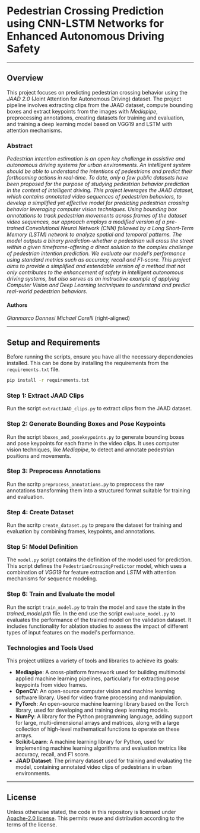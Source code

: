 # Pedestrian Crossing Prediction using CNN-LSTM Networks for Enhanced Autonomous Driving Safety
---
## Overview
This project focuses on predicting pedestrian crossing behavior using the *JAAD 2.0* (Joint Attention for Autonomous Driving) dataset. The project pipeline involves extracting clips from the JAAD dataset, compute bounding boxes and extract keypoints from the images with *Mediapipe*, preprocessing annotations, creating datasets for training and evaluation, and training a deep learning model based on VGG19 and LSTM with attention mechanisms.

### Abstract
*Pedestrian intention estimation is an open key challenge in assistive and autonomous driving systems for urban environments. An intelligent system should be able to understand the intentions of pedestrians and predict their forthcoming actions in real-time. To date, only a few public datasets have been proposed for the purpose of studying pedestrian behavior prediction in the context of intelligent driving. This project leverages the JAAD dataset, which contains annotated video sequences of pedestrian behaviors, to develop a simplified yet effective model for predicting pedestrian crossing behavior leveraging computer vision techniques. Using bounding box annotations to track pedestrian movements across frames of the dataset video sequences, our approach employs a modified version of a pre-trained Convolutional Neural Network (CNN) followed by a Long Short-Term Memory (LSTM) network to analyze spatial and temporal patterns. The model outputs a binary prediction-whether a pedestrian will cross the street within a given timeframe-offering a direct solution to the complex challenge of pedestrian intention prediction. We evaluate our model's performance using standard metrics such as accuracy, recall and F1-score. This project aims to provide a simplified and extendable version of a method that not only contributes to the enhancement of safety in intelligent autonomous driving systems, but also serves as an instructive example of applying Computer Vision and Deep Learning techniques to understand and predict real-world pedestrian behaviors.*

#### Authors
*Gianmarco Donnesi* 
                                                                                      *Michael Corelli* (right-aligned)


---

## Setup and Requirements
Before running the scripts, ensure you have all the necessary dependencies installed. This can be done by installing the requirements from the `requirements.txt` file.

```bash
pip install -r requirements.txt
```

### Step 1: Extract JAAD Clips
Run the script `extractJAAD_clips.py` to extract clips from the JAAD dataset.

### Step 2: Generate Bounding Boxes and Pose Keypoints
Run the script `bboxes_and_posekeypoints.py` to generate bounding boxes and pose keypoints for each frame in the video clips. It uses computer vision techniques, like *Mediapipe*, to detect and annotate pedestrian positions and movements.

### Step 3: Preprocess Annotations
Run the scritp `preprocess_annotations.py` to preprocess the raw annotations transforming them into a structured format suitable for training and evaluation.

### Step 4: Create Dataset
Run the scritp `create_dataset.py` to prepare the dataset for training and evaluation by combining frames, keypoints, and annotations.

### Step 5: Model Definition
The `model.py` script contains the definition of the model used for prediction.
This script defines the `PedestrianCrossingPredictor` model, which uses a combination of *VGG19* for feature extraction and *LSTM* with attention mechanisms for sequence modeling.

### Step 6: Train and Evaluate the model
Run the script `train_model.py` to train the model and save the state in the *trained_model.pth* file.
In the end use the script `evaluate_model.py` to evaluates the performance of the trained model on the validation dataset. It includes functionality for ablation studies to assess the impact of different types of input features on the model's performance.


### Technologies and Tools Used

This project utilizes a variety of tools and libraries to achieve its goals:

- **Mediapipe**: A cross-platform framework used for building multimodal applied machine learning pipelines, particularly for extracting pose keypoints from video frames.
- **OpenCV**: An open-source computer vision and machine learning software library. Used for video frame processing and manipulation.
- **PyTorch**: An open-source machine learning library based on the Torch library, used for developing and training deep learning models.
- **NumPy**: A library for the Python programming language, adding support for large, multi-dimensional arrays and matrices, along with a large collection of high-level mathematical functions to operate on these arrays.
- **Scikit-Learn**: A machine learning library for Python, used for implementing machine learning algorithms and evaluation metrics like accuracy, recall, and F1 score.
- **JAAD Dataset**: The primary dataset used for training and evaluating the model, containing annotated video clips of pedestrians in urban environments.

---
## License
Unless otherwise stated, the code in this repository is licensed under [Apache-2.0 license](LICENSE). This permits reuse and distribution according to the terms of the license.
